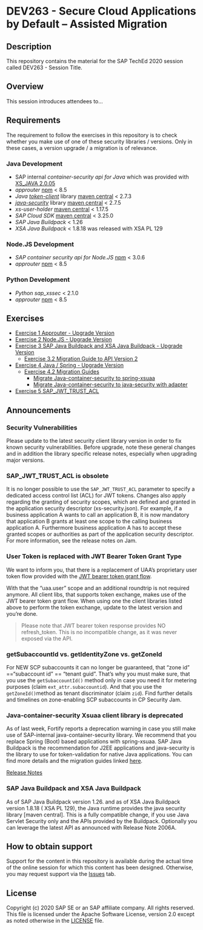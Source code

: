 # DEV263 - Secure Cloud Applications by Default – Assisted Migration

## Description

This repository contains the material for the SAP TechEd 2020 session called DEV263 - Session Title. 

## Overview

This session introduces attendees to...

## Requirements
The requirement to follow the exercises in this repository is to check whether you make use of one of these security libraries / versions. Only in these cases, a version upgrade / a migration is of relevance.

### Java Development
- SAP internal *container-security api for Java* which was provided with [XS_JAVA 2.0.05](https://help.sap.com/viewer/4505d0bdaf4948449b7f7379d24d0f0d/2.0.05/en-US/6511bc054b0e48369a625a8019fefd53.html)
- *approuter* [npm](https://www.npmjs.com/package/@sap/approuter) < 8.5
- *Java* [*token-client*](https://github.com/SAP/cloud-security-xsuaa-integration/tree/master/token-client) library [maven central](https://search.maven.org/search?q=g:com.sap.cloud.security.xsuaa) < 2.7.3
- [*java-security*](https://github.wdf.sap.corp/CPSecurity/java-container-security) library [maven central](https://search.maven.org/search?q=g:com.sap.cloud.security) < 2.7.5
- *xs-user-holder* [maven central](https://search.maven.org/search?q=g:com.sap.cloud.sjb) < 1.17.5
- *SAP Cloud SDK* [maven central](https://search.maven.org/search?q=g:com.sap.cloud.sdk) < 3.25.0
- *SAP Java Buildpack* < 1.26
- *XSA Java Buildpack* < 1.8.18 was released with XSA PL 129

### Node.JS Development
- *SAP container security api for Node.JS* [npm](https://www.npmjs.com/package/@sap/xssec) < 3.0.6
- *approuter* [npm](https://www.npmjs.com/package/@sap/approuter) < 8.5

### Python Development
- *Python sap_xssec* < 2.1.0
- *approuter* [npm](https://www.npmjs.com/package/@sap/approuter) < 8.5


## Exercises
- [Exercise 1 Approuter - Upgrade Version](exercises/approuter)
- [Exercise 2 Node.JS - Upgrade Version](exercises/nodejs)
- [Exercise 3 SAP Java Buildpack and XSA Java Buildpack - Upgrade Version](exercises/sapjavabuildpack)
    - [Exercise 3.2 Migration Guide to API Version 2](https://github.com/SAP/cloud-security-xsuaa-integration/blob/master/java-security/Migration_SAPJavaBuildpackProjects_V2.md)
- [Exercise 4 Java / Spring - Upgrade Version](exercises/java)
    - [Exercise 4.2 Migration Guides](exercises/java/migrationguides)
      - [Migrate Java-container-security to spring-xsuaa](https://github.com/SAP/cloud-security-xsuaa-integration/blob/master/spring-xsuaa/Migration_JavaContainerSecurityProjects.md)
      - [Migrate Java-container-security to java-security with adapter](https://github.com/SAP/cloud-security-xsuaa-integration/blob/master/java-security/Migration_SpringSecurityProjects.md)
- [Exercise 5 SAP_JWT_TRUST_ACL](exercises/sap_jwt_trust_acl)

## Announcements

### Security Vulnerabilities
Please update to the latest security client library version in order to fix known security vulnerabilities.
Before upgrade, note these general changes and in addition the library specific release notes, especially when upgrading major versions.
 
### SAP_JWT_TRUST_ACL is obsolete
It is no longer possible to use the `SAP_JWT_TRUST_ACL` parameter to specify a dedicated access control list (ACL) for JWT tokens. Changes also apply regarding the granting of security scopes, which are defined and granted in the application security descriptor (xs-security.json). For example, if a business application A wants to call an application B, it is now mandatory that application B grants at least one scope to the calling business application A. Furthermore business application A has to accept these granted scopes or authorities as part of the application security descriptor. For more information, see the release notes on Jam.
 
### User Token is replaced with JWT Bearer Token Grant Type
We want to inform you, that there is a replacement of UAA’s proprietary user token flow provided with the [JWT bearer token grant flow](https://docs.cloudfoundry.org/api/uaa/version/74.26.0/index.html#jwt-bearer-token-grant).

With that the “uaa.user” scope and an additional roundtrip is not required anymore. All client libs, that supports token exchange, makes use of the JWT bearer token grant flow. When using one the client libraries listed above to perform the token exchange, update to the latest version and you’re done. 

> Please note that JWT bearer token response provides NO refresh_token. This is no incompatible change, as it was never exposed via the API.
 
### getSubaccountId vs. getIdentityZone vs. getZoneId
For NEW SCP subaccounts it can no longer be guaranteed, that “zone id” ==“subaccount id” == “tenant guid”. That’s why you must make sure, that you use the `getSubaccountId()` method only in case you need it for metering purposes (claim `ext_attr.subaccountid`). And that you use the `getZoneId()`method as tenant discriminator (claim `zid`). Find further details and timelines on zone-enabling SCP subaccounts in CP Security Jam.

### Java-container-security Xsuaa client library is deprecated
As of last week, Fortify reports a deprecation warning in case you still make use of SAP-internal java-container-security library. We recommend that you replace Spring (Boot) based applications with spring-xsuaa. SAP Java Buildpack is the recommendation for J2EE applications and java-security is the library to use for token-validation for native Java applications. You can find more details and the migration guides linked [here](exercises/java/migrationguides).

[Release Notes](https://help.sap.com/viewer/12a72dd465d240d9bc4988ce6c691271/Cloud/en-US)
 
### SAP Java Buildpack and XSA Java Buildpack  
As of SAP Java Buildpack version 1.26. and as of XSA Java Buildpack version 1.8.18 ( XSA PL 129), the Java runtime provides the java security library [maven central]. This is a fully compatible change, if you use Java Servlet Security only and the APIs provided by the Buildpack. Optionally you can leverage the latest API as announced with Release Note 2006A.

## How to obtain support
Support for the content in this repository is available during the actual time of the online session for which this content has been designed. Otherwise, you may request support via the [Issues](../../issues) tab.

## License
Copyright (c) 2020 SAP SE or an SAP affiliate company. All rights reserved. This file is licensed under the Apache Software License, version 2.0 except as noted otherwise in the [LICENSE](LICENSES/Apache-2.0.txt) file.
